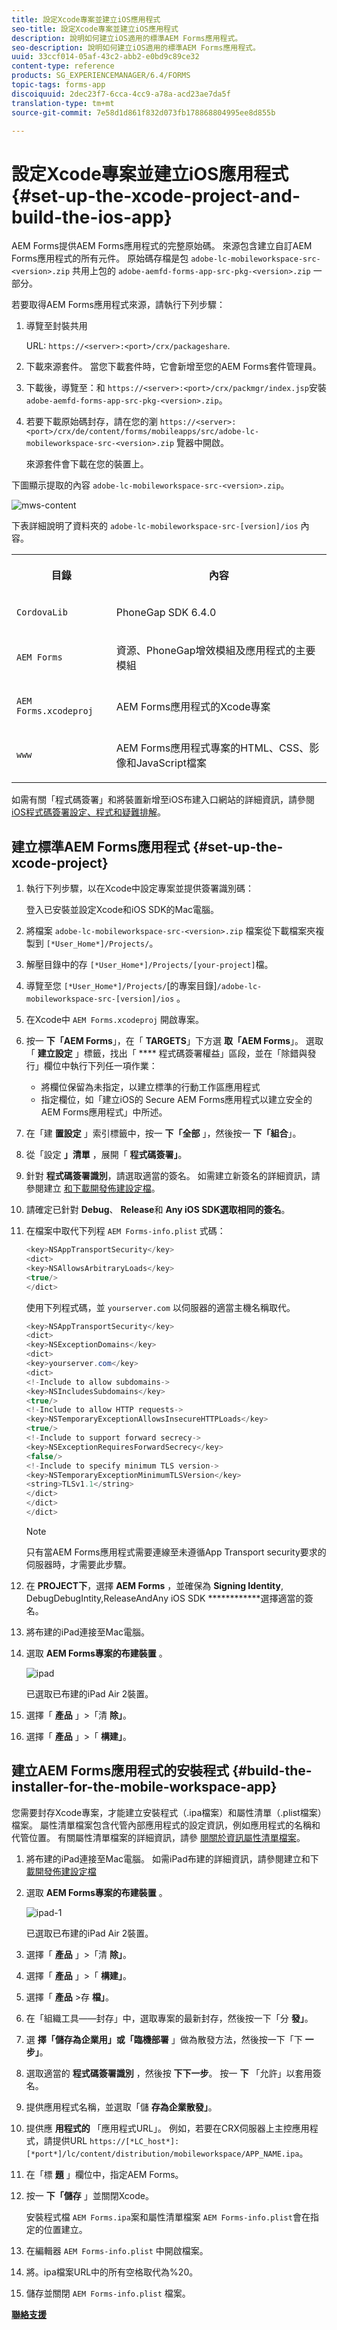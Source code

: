 ```yaml
---
title: 設定Xcode專案並建立iOS應用程式
seo-title: 設定Xcode專案並建立iOS應用程式
description: 說明如何建立iOS適用的標準AEM Forms應用程式。
seo-description: 說明如何建立iOS適用的標準AEM Forms應用程式。
uuid: 33ccf014-05af-43c2-abb2-e0bd9c89ce32
content-type: reference
products: SG_EXPERIENCEMANAGER/6.4/FORMS
topic-tags: forms-app
discoiquuid: 2dec23f7-6cca-4cc9-a78a-acd23ae7da5f
translation-type: tm+mt
source-git-commit: 7e58d1d861f832d073fb178868804995ee8d855b

---
```



# 設定Xcode專案並建立iOS應用程式 {#set-up-the-xcode-project-and-build-the-ios-app}

AEM Forms提供AEM Forms應用程式的完整原始碼。 來源包含建立自訂AEM Forms應用程式的所有元件。 原始碼存檔是包 `adobe-lc-mobileworkspace-src-<version>.zip` 共用上包的 `adobe-aemfd-forms-app-src-pkg-<version>.zip` 一部分。

若要取得AEM Forms應用程式來源，請執行下列步驟：

1. 導覽至封裝共用

   URL: `https://<server>:<port>/crx/packageshare`.

1. 下載來源套件。 當您下載套件時，它會新增至您的AEM Forms套件管理員。
1. 下載後，導覽至：和 `https://<server>:<port>/crx/packmgr/index.jsp`安裝 `adobe-aemfd-forms-app-src-pkg-<version>.zip`。

1. 若要下載原始碼封存，請在您的瀏 `https://<server>:<port>/crx/de/content/forms/mobileapps/src/adobe-lc-mobileworkspace-src-<version>.zip` 覽器中開啟。

   來源套件會下載在您的裝置上。

下圖顯示提取的內容 `adobe-lc-mobileworkspace-src-<version>.zip`。

![mws-content](assets/mws-content.png)

下表詳細說明了資料夾的 `adobe-lc-mobileworkspace-src-[version]/ios` 內容。

<table> 
 <tbody> 
  <tr> 
   <th><p>目錄</p> </th> 
   <th><p>內容</p> </th> 
  </tr> 
  <tr> 
   <td><p><code>CordovaLib</code></p> </td> 
   <td><p>PhoneGap SDK 6.4.0</p> </td> 
  </tr> 
  <tr> 
   <td><p><code>AEM Forms</code></p> </td> 
   <td><p>資源、PhoneGap增效模組及應用程式的主要模組</p> </td> 
  </tr> 
  <tr> 
   <td><p><code>AEM Forms.xcodeproj</code></p> </td> 
   <td><p>AEM Forms應用程式的Xcode專案</p> </td> 
  </tr> 
  <tr> 
   <td><p><code>www</code></p> </td> 
   <td><p>AEM Forms應用程式專案的HTML、CSS、影像和JavaScript檔案</p> </td> 
  </tr> 
 </tbody> 
</table>

如需有關「程式碼簽署」和將裝置新增至iOS布建入口網站的詳細資訊，請參閱 [iOS程式碼簽署設定、程式和疑難排解](https://developer.apple.com/library/ios/documentation/IDEs/Conceptual/AppDistributionGuide/MaintainingCertificates/MaintainingCertificates.html)。

## 建立標準AEM Forms應用程式 {#set-up-the-xcode-project}

1. 執行下列步驟，以在Xcode中設定專案並提供簽署識別碼：

   登入已安裝並設定Xcode和iOS SDK的Mac電腦。

1. 將檔案 `adobe-lc-mobileworkspace-src-<version>.zip` 檔案從下載檔案夾複製到 `[*User_Home*]/Projects/`。
1. 解壓目錄中的存 `[*User_Home*]/Projects/[your-project]`檔。
1. 導覽至您 ` [*User_Home*]/Projects/ `[的專案目錄]`/adobe-lc-mobileworkspace-src-[version]/ios` 。
1. 在Xcode中 `AEM Forms.xcodeproj` 開啟專案。
1. 按一 **下「AEM Forms**」，在「 **TARGETS**」下方選 **取「AEM Forms**」。 選取「 **建立設定** 」標籤，找出「 **** 程式碼簽署權益」區段，並在「除錯與發行」欄位中執行下列任一項作業：

   * 將欄位保留為未指定，以建立標準的行動工作區應用程式
   * 指定欄位，如「建立iOS的 [](/help/forms/using/building-secure-mobile-workspace-app.md) Secure AEM Forms應用程式以建立安全的AEM Forms應用程式」中所述。

1. 在「建 **置設定** 」索引標籤中，按一 **下「全部** 」，然後按一 **下「組合**」。
1. 從「設定 **」清單** ，展開「 **程式碼簽署」**。
1. 針對 **程式碼簽署識別**，請選取適當的簽名。 如需建立新簽名的詳細資訊，請參閱建立 [和下載開發佈建設定檔](https://developer.apple.com/library/ios/documentation/IDEs/Conceptual/AppStoreDistributionTutorial/CreatingYourTeamProvisioningProfile/CreatingYourTeamProvisioningProfile.html)。
1. 請確定已針對 **Debug**、 **Release**&#x200B;和 **Any iOS SDK選取相同的簽名**。
1. 在檔案中取代下列程 `AEM Forms-info.plist` 式碼：

   ```java
   <key>NSAppTransportSecurity</key>
   <dict>
   <key>NSAllowsArbitraryLoads</key>
   <true/>
   </dict>
   ```

   使用下列程式碼，並 `yourserver.com` 以伺服器的適當主機名稱取代。

   ```java
   <key>NSAppTransportSecurity</key>
   <dict>
   <key>NSExceptionDomains</key>
   <dict>
   <key>yourserver.com</key>
   <dict>
   <!-Include to allow subdomains->
   <key>NSIncludesSubdomains</key>
   <true/>
   <!-Include to allow HTTP requests->
   <key>NSTemporaryExceptionAllowsInsecureHTTPLoads</key>
   <true/>
   <!-Include to support forward secrecy->
   <key>NSExceptionRequiresForwardSecrecy</key>
   <false/>
   <!-Include to specify minimum TLS version->
   <key>NSTemporaryExceptionMinimumTLSVersion</key>
   <string>TLSv1.1</string>
   </dict>
   </dict>
   </dict>
   ```

   >[!NOTE]
   >
   >只有當AEM Forms應用程式需要連線至未遵循App Transport security要求的伺服器時，才需要此步驟。

1. 在 **PROJECT下**，選擇 **AEM Forms** ，並確保為 **Signing Identity**, DebugDebugIntity,ReleaseAndAny iOS SDK ************&#x200B;選擇適當的簽名。
1. 將布建的iPad連接至Mac電腦。
1. 選取 **AEM Forms專案的布建裝置** 。

   ![ipad](assets/ipad.png)

   已選取已布建的iPad Air 2裝置。

1. 選擇「 **產品** 」>「清 **除」**。
1. 選擇「 **產品** 」>「 **構建」**。

## 建立AEM Forms應用程式的安裝程式 {#build-the-installer-for-the-mobile-workspace-app}

您需要封存Xcode專案，才能建立安裝程式（.ipa檔案）和屬性清單（.plist檔案）檔案。 屬性清單檔案包含代管內部應用程式的設定資訊，例如應用程式的名稱和代管位置。 有關屬性清單檔案的詳細資訊，請參 [閱關於資訊屬性清單檔案](https://developer.apple.com/library/ios/#documentation/general/Reference/InfoPlistKeyReference/Articles/AboutInformationPropertyListFiles.html)。

1. 將布建的iPad連接至Mac電腦。 如需iPad布建的詳細資訊，請參閱建立和下 [載開發佈建設定檔](https://developer.apple.com/library/ios/documentation/IDEs/Conceptual/AppStoreDistributionTutorial/CreatingYourTeamProvisioningProfile/CreatingYourTeamProvisioningProfile.html)
1. 選取 **AEM Forms專案的布建裝置** 。

   ![ipad-1](assets/ipad-1.png)

   已選取已布建的iPad Air 2裝置。

1. 選擇「 **產品** 」>「清 **除」**。
1. 選擇「 **產品** 」>「 **構建」**。
1. 選擇「 **產品** >存 **檔」**。
1. 在「組織工具——封存」中，選取專案的最新封存，然後按一下「分 **發」**。
1. 選 **擇「儲存為企業用」或「臨機部署** 」做為散發方法，然後按一下「下 **一步」**。
1. 選取適當的 **程式碼簽署識別** ，然後按 **下下一步**。 按一 **下** 「允許」以套用簽名。
1. 提供應用程式名稱，並選取「儲 **存為企業散發」**。
1. 提供應 **用程式的** 「應用程式URL」。 例如，若要在CRX伺服器上主控應用程式，請提供URL `https://[*LC_host*]:[*port*]/lc/content/distribution/mobileworkspace/APP_NAME.ipa`。
1. 在「標 **題** 」欄位中，指定AEM Forms。
1. 按一 **下「儲存** 」並關閉Xcode。

   安裝程式檔 `AEM Forms.ipa`案和屬性清單檔案 `AEM Forms-info.plist`會在指定的位置建立。

1. 在編輯器 `AEM Forms-info.plist` 中開啟檔案。
1. 將。ipa檔案URL中的所有空格取代為%20。
1. 儲存並關閉 `AEM Forms-info.plist` 檔案。

**[聯絡支援](https://www.adobe.com/account/sign-in.supportportal.html)**
